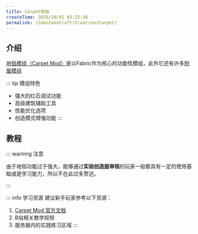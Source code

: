 ```yaml
---
title: Carpet地毯
createTime: 2025/10/01 03:25:36
permalink: /ZakoZakoCraft/Creative/Carpet/
---
```


## 介绍

[地毯模组（Carpet Mod）](https://modrinth.com/mod/carpet)是以Fabric作为核心的功能性模组，此外它还有许多[附属模组](https://github.com/gnembon/fabric-carpet/wiki/List-of-Carpet-extensions)

::: tip 模组特色
- 强大的红石调试功能
- 高级建筑辅助工具
- 性能优化选项
- 创造模式增强功能
:::

## 教程

::: warning 注意

由于地毯功能过于强大，能够通过**实验创造服审核**的玩家一般都具有一定的使用基础或是学习能力，所以不在此过多赘述。

:::

::: info 学习资源
建议新手玩家参考以下资源：
1. [Carpet Mod 官方文档](https://github.com/gnembon/fabric-carpet/wiki)
2. B站相关教学视频
3. 服务器内的实践练习区域
:::